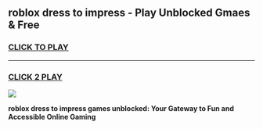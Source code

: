 
## roblox dress to impress - Play Unblocked Gmaes & Free
<h3>
<a href="https://premium.freeplayer.one?title=roblox_dress_to_impress&ref=20F">CLICK TO PLAY</a></h3>
<hr>

<h3>
<a href="https://premium.freeplayer.one?title=roblox_dress_to_impress&ref=20F">CLICK 2 PLAY</a>
  
</h3>

<a href="https://premium.freeplayer.one?title=roblox_dress_to_impress&ref=20F/"><img src="https://clearcache.store/games.png"></a>


**roblox dress to impress games unblocked: Your Gateway to Fun and Accessible Online Gaming**
